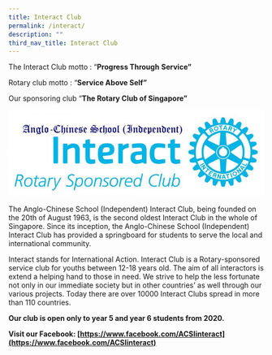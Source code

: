 ```yaml
---
title: Interact Club
permalink: /interact/
description: ""
third_nav_title: Interact Club
---
```

The Interact Club motto : “**Progress Through** **Service”**

Rotary club motto : “**Service Above Self”**

Our sponsoring club “**The Rotary Club of Singapore”**

![](/images/Interact-Logo-768x258.jpg)

The Anglo-Chinese School (Independent) Interact Club, being founded on the 20th of August 1963, is the second oldest Interact Club in the whole of Singapore. Since its inception, the Anglo-Chinese School (Independent) Interact Club has provided a springboard for students to serve the local and international community.

Interact stands for International Action. Interact Club is a Rotary-sponsored service club for youths between 12-18 years old. The aim of all interactors is extend a helping hand to those in need. We strive to help the less fortunate not only in our immediate society but in other countries’ as well through our various projects. Today there are over 10000 Interact Clubs spread in more than 110 countries.

**Our club is open only to year 5 and year 6 students from 2020.**  

**Visit our Facebook: [https://www.facebook.com/ACSIinteract](https://www.facebook.com/ACSIinteract)**